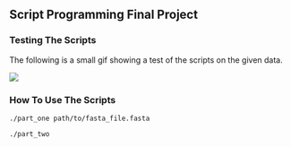 ## Script Programming Final Project

### Testing The Scripts

The following is a small gif showing a test of the scripts on the given data.

![](Test.gif)    


### How To Use The Scripts

`./part_one path/to/fasta_file.fasta`

`./part_two`   
